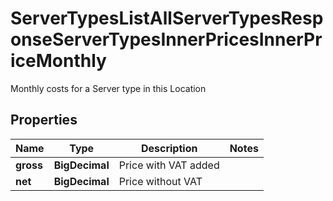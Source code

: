 

# ServerTypesListAllServerTypesResponseServerTypesInnerPricesInnerPriceMonthly

Monthly costs for a Server type in this Location

## Properties

| Name | Type | Description | Notes |
|------------ | ------------- | ------------- | -------------|
|**gross** | **BigDecimal** | Price with VAT added |  |
|**net** | **BigDecimal** | Price without VAT |  |



